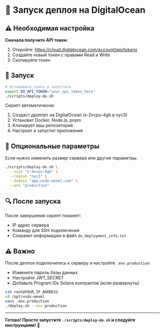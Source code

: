 # 🚀 Запуск деплоя на DigitalOcean

## ⚠️ Необходимая настройка

**Сначала получите API токен:**
1. Откройте: https://cloud.digitalocean.com/account/api/tokens
2. Создайте новый токен с правами Read и Write
3. Скопируйте токен

## 🚀 Запуск

```bash
# Установите токен и запустите
export DO_API_TOKEN="your_api_token_here"
./scripts/deploy-do.sh
```

Скрипт автоматически:
1. Создаст дроплет на DigitalOcean (s-2vcpu-4gb в nyc3)
2. Установит Docker, Node.js, pnpm
3. Клонирует ваш репозиторий
4. Настроит и запустит приложение

## 📝 Опциональные параметры

Если нужно изменить размер сервера или другие параметры:

```bash
./scripts/deploy-do.sh \
  --size "s-4vcpu-8gb" \
  --region "nyc3" \
  --domain "app.usdx-wexel.com" \
  --env "production"
```

## 🔍 После запуска

После завершения скрипт покажет:
- IP адрес сервера
- Команду для SSH подключения
- Сохранит информацию в файл `do_deployment_info.txt`

## ⚠️ Важно

После деплоя подключитесь к серверу и настройте `.env.production`:
- Измените пароль базы данных
- Настройте JWT_SECRET
- Добавьте Program IDs Solana контрактов (если развернуты)

```bash
ssh root@YOUR_IP_ADDRESS
cd /opt/usdx-wexel
nano .env.production
./deploy.sh --env production
```

---

**Готово! Просто запустите `./scripts/deploy-do.sh` и следуйте инструкциям!** 🎉



